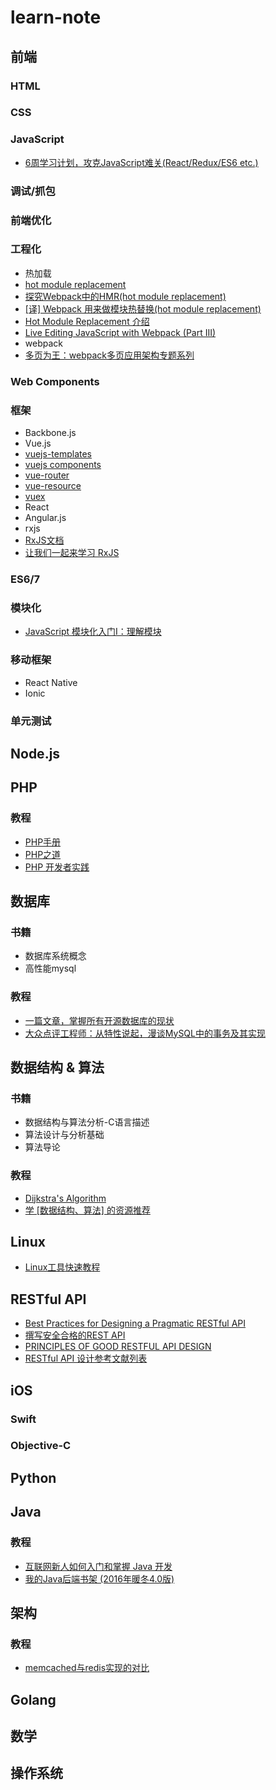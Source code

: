 # learn-note

## 前端

### HTML

### CSS

### JavaScript

- [6周学习计划，攻克JavaScript难关(React/Redux/ES6 etc.)](https://zhuanlan.zhihu.com/p/23412169?hmsr=toutiao.io&utm_medium=toutiao.io&utm_source=toutiao.io)

### 调试/抓包

### 前端优化

### 工程化

- 热加载
 - [hot module replacement](https://github.com/webpack/docs/wiki/hot-module-replacement)
 - [探究Webpack中的HMR(hot module replacement)](https://blog.oyyd.net/post/how_does_react_hot_loader_works)
 - [[译] Webpack 用来做模块热替换(hot module replacement)](https://segmentfault.com/a/1190000003872635)
 - [Hot Module Replacement 介绍](http://cupools.github.io/2016/07010/)
 - [Live Editing JavaScript with Webpack (Part III)](http://jlongster.com/Backend-Apps-with-Webpack--Part-III)
- webpack
 - [多页为王：webpack多页应用架构专题系列](http://array_huang.coding.me/webpack-book/)

### Web Components

### 框架

- Backbone.js
- Vue.js
 - [vuejs-templates](http://vuejs-templates.github.io/webpack/index.html)
 - [vuejs components](https://coligo.io/vuejs-components/)
 - [vue-router](http://router.vuejs.org/zh-cn/installation.html)
 - [vue-resource](https://github.com/vuejs/vue-resource)
 - [vuex](https://github.com/vuejs/vuex)
- React
- Angular.js
- rxjs
 - [RxJS文档](http://reactivex.io/rxjs/manual/overview.html)
 - [让我们一起来学习 RxJS](https://fe.ele.me/let-us-learn-rxjs/)

### ES6/7

### 模块化

- [JavaScript 模块化入门Ⅰ：理解模块](https://zhuanlan.zhihu.com/p/22890374?hmsr=toutiao.io&utm_medium=toutiao.io&utm_source=toutiao.io)

### 移动框架

- React Native
- Ionic

### 单元测试

## Node.js

## PHP

### 教程

- [PHP手册](http://php.net/manual/zh/index.php)
- [PHP之道](http://laravel-china.github.io/php-the-right-way/)
- [PHP 开发者实践](https://www.gitbook.com/book/ryancao/php-developer-prepares/details)

## 数据库

### 书籍

 - 数据库系统概念
 - 高性能mysql

### 教程

 - [一篇文章，掌握所有开源数据库的现状](http://mp.weixin.qq.com/s?__biz=MzA5NzkxMzg1Nw==&mid=2653159940&idx=1&sn=8dae7a9184290fcc164fc9afe46ee78f&scene=1&srcid=0629y6BPCB62CZehWrcvyarf#wechat_redirect)
 - [大众点评工程师：从特性说起，漫谈MySQL中的事务及其实现](http://dbaplus.cn/news-11-515-1.html)

## 数据结构 & 算法

### 书籍

 - 数据结构与算法分析-C语言描述
 - 算法设计与分析基础
 - 算法导论

### 教程

 - [Dijkstra's Algorithm](https://www.programmingalgorithms.com/algorithm/dijkstra's-algorithm?lang=PHP)
 - [学 [数据结构、算法] 的资源推荐](https://zhuanlan.zhihu.com/p/23191006?hmsr=toutiao.io&utm_medium=toutiao.io&utm_source=toutiao.io)

## Linux

- [Linux工具快速教程](http://linuxtools-rst.readthedocs.io/zh_CN/latest/)

## RESTful API

- [Best Practices for Designing a Pragmatic RESTful API](http://www.vinaysahni.com/best-practices-for-a-pragmatic-restful-api)
- [撰写安全合格的REST API](https://zhuanlan.zhihu.com/p/20034107)
- [PRINCIPLES OF GOOD RESTFUL API DESIGN](https://codeplanet.io/principles-good-restful-api-design/)
- [RESTful API 设计参考文献列表](https://github.com/aisuhua/restful-api-design-references)

## iOS

### Swift

### Objective-C

## Python

## Java

### 教程

 - [互联网新人如何入门和掌握 Java 开发](https://zhuanlan.zhihu.com/p/21371311?hmsr=toutiao.io&utm_medium=toutiao.io&utm_source=toutiao.io)
 - [我的Java后端书架 (2016年暖冬4.0版)](http://calvin1978.blogcn.com/articles/bookshelf16.html?hmsr=toutiao.io&utm_medium=toutiao.io&utm_source=toutiao.io)

## 架构

### 教程

 - [memcached与redis实现的对比](https://www.qcloud.com/community/article/129?hmsr=toutiao.io&utm_medium=toutiao.io&utm_source=toutiao.io)

## Golang

## 数学

## 操作系统


